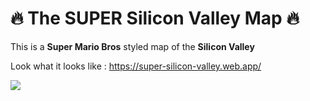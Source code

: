 # 🔥 The SUPER Silicon Valley Map 🔥

This is a **Super Mario Bros** styled map of the **Silicon Valley**

Look what it looks like : https://super-silicon-valley.web.app/

![](map.gif)
